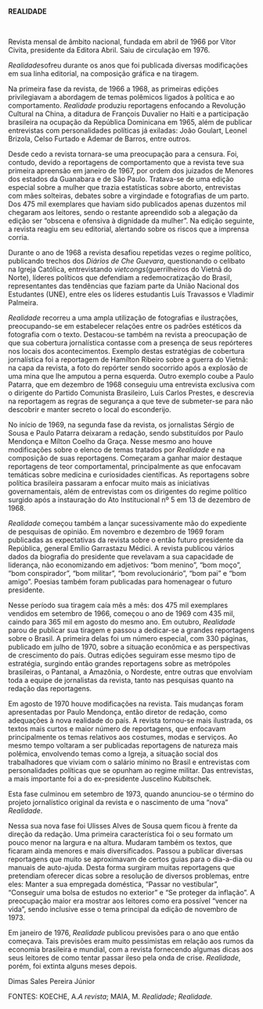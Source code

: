 **REALIDADE**

 

Revista mensal de âmbito nacional, fundada em abril de 1966 por Vítor
Civita, presidente da Editora Abril. Saiu de circulação em 1976.

*Realidade*sofreu durante os anos que foi publicada diversas
modificações em sua linha editorial, na composição gráfica e na tiragem.

Na primeira fase da revista, de 1966 a 1968, as primeiras edições
privilegiavam a abordagem de temas polêmicos ligados à política e ao
comportamento. *Realidade* produziu reportagens enfocando a Revolução
Cultural na China, a ditadura de François Duvalier no Haiti e a
participação brasileira na ocupação da República Dominicana em 1965,
além de publicar entrevistas com personalidades políticas já exiladas:
João Goulart, Leonel Brizola, Celso Furtado e Ademar de Barros, entre
outros.

Desde cedo a revista tornara-se uma preocupação para a censura. Foi,
contudo, devido a reportagens de comportamento que a revista teve sua
primeira apreensão em janeiro de 1967, por ordem dos juizados de Menores
dos estados da Guanabara e de São Paulo. Tratava-se de uma edição
especial sobre a mulher que trazia estatísticas sobre aborto,
entrevistas com mães solteiras, debates sobre a virgindade e fotografias
de um parto. Dos 475 mil exemplares que haviam sido publicados apenas
duzentos mil chegaram aos leitores, sendo o restante apreendido sob a
alegação da edição ser “obscena e ofensiva à dignidade da mulher”. Na
edição seguinte, a revista reagiu em seu editorial, alertando sobre os
riscos que a imprensa corria.

Durante o ano de 1968 a revista desafiou repetidas vezes o regime
político, publicando trechos dos *Diários de Che Guevara*, questionando
o celibato na Igreja Católica, entrevistando *vietcongs*(guerrilheiros
do Vietnã do Norte), líderes políticos que defendiam a redemocratização
do Brasil, representantes das tendências que faziam parte da União
Nacional dos Estudantes (UNE), entre eles os líderes estudantis Luís
Travassos e Vladimir Palmeira.

*Realidade* recorreu a uma ampla utilização de fotografias e
ilustrações, preocupando-se em estabelecer relações entre os padrões
estéticos da fotografia com o texto. Destacou-se também na revista a
preocupação de que sua cobertura jornalística contasse com a presença de
seus repórteres nos locais dos acontecimentos. Exemplo destas
estratégias de cobertura jornalística foi a reportagem de Hamílton
Ribeiro sobre a guerra do Vietnã: na capa da revista, a foto do repórter
sendo socorrido após a explosão de uma mina que lhe amputou a perna
esquerda. Outro exemplo coube a Paulo Patarra, que em dezembro de 1968
conseguiu uma entrevista exclusiva com o dirigente do Partido Comunista
Brasileiro, Luís Carlos Prestes, e descrevia na reportagem as regras de
segurança a que teve de submeter-se para não descobrir e manter secreto
o local do esconderijo.

No início de 1969, na segunda fase da revista, os jornalistas Sérgio de
Sousa e Paulo Patarra deixaram a redação, sendo substituídos por Paulo
Mendonça e Mílton Coelho da Graça. Nesse mesmo ano houve modificações
sobre o elenco de temas tratados por *Realidade* e na composição de suas
reportagens. Começaram a ganhar maior destaque reportagens de teor
comportamental, principalmente as que enfocavam temáticas sobre medicina
e curiosidades científicas. As reportagens sobre política brasileira
passaram a enfocar muito mais as iniciativas governamentais, além de
entrevistas com os dirigentes do regime político surgido após a
instauração do Ato Institucional nº 5 em 13 de dezembro de 1968.

*Realidade* começou também a lançar sucessivamente mão do expediente de
pesquisas de opinião. Em novembro e dezembro de 1969 foram publicadas as
expectativas da revista sobre o então futuro presidente da República,
general Emílio Garrastazu Médici. A revista publicou vários dados da
biografia do presidente que revelavam a sua capacidade de liderança, não
economizando em adjetivos: “bom menino”, “bom moço”, “bom conspirador”,
“bom militar”, “bom revolucionário”, “bom pai” e “bom amigo”. Poesias
também foram publicadas para homenagear o futuro presidente.

Nesse período sua tiragem caía mês a mês: dos 475 mil exemplares
vendidos em setembro de 1966, começou o ano de 1969 com 435 mil, caindo
para 365 mil em agosto do mesmo ano. Em outubro, *Realidade* parou de
publicar sua tiragem e passou a dedicar-se a grandes reportagens sobre o
Brasil. A primeira delas foi um número especial, com 330 páginas,
publicado em julho de 1970, sobre a situação econômica e as perspectivas
de crescimento do país. Outras edições seguiram esse mesmo tipo de
estratégia, surgindo então grandes reportagens sobre as metrópoles
brasileiras, o Pantanal, a Amazônia, o Nordeste, entre outras que
envolviam toda a equipe de jornalistas da revista, tanto nas pesquisas
quanto na redação das reportagens.

Em agosto de 1970 houve modificações na revista. Tais mudanças foram
apresentadas por Paulo Mendonça, então diretor de redação, como
adequações à nova realidade do país. A revista tornou-se mais ilustrada,
os textos mais curtos e maior número de reportagens, que enfocavam
principalmente os temas relativos aos costumes, modas e serviços. Ao
mesmo tempo voltaram a ser publicadas reportagens de natureza mais
polêmica, envolvendo temas como a Igreja, a situação social dos
trabalhadores que viviam com o salário mínimo no Brasil e entrevistas
com personalidades políticas que se opunham ao regime militar. Das
entrevistas, a mais importante foi a do ex-presidente Juscelino
Kubitschek.

Esta fase culminou em setembro de 1973, quando anunciou-se o término do
projeto jornalístico original da revista e o nascimento de uma “nova”
*Realidade*.

Nessa sua nova fase foi Ulisses Alves de Sousa quem ficou à frente da
direção da redação. Uma primeira característica foi o seu formato um
pouco menor na largura e na altura. Mudaram também os textos, que
ficaram ainda menores e mais diversificados. Passou a publicar diversas
reportagens que muito se aproximavam de certos guias para o dia-a-dia ou
manuais de auto-ajuda. Desta forma surgiram muitas reportagens que
pretendiam oferecer dicas sobre a resolução de diversos problemas, entre
eles: Manter a sua empregada doméstica, “Passar no vestibular”,
“Conseguir uma bolsa de estudos no exterior” e “Se proteger da
inflação”. A preocupação maior era mostrar aos leitores como era
possível “vencer na vida”, sendo inclusive esse o tema principal da
edição de novembro de 1973.

Em janeiro de 1976, *Realidade* publicou previsões para o ano que então
começava. Tais previsões eram muito pessimistas em relação aos rumos da
economia brasileira e mundial, com a revista fornecendo algumas dicas
aos seus leitores de como tentar passar ileso pela onda de crise.
*Realidade*, porém, foi extinta alguns meses depois.

Dimas Sales Pereira Júnior

FONTES: KOECHE, A.*A revista*; MAIA, M. *Realidade*; *Realidade.*

 

 
